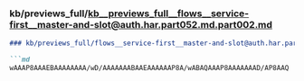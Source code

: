 ### kb/previews_full/kb__previews_full__flows__service-first__master-and-slot@auth.har.part052.md.part002.md

```md
### kb/previews_full/flows__service-first__master-and-slot@auth.har.part052.md (part 002)

```md
wAAAP8AAAEBAAAAAAAA/wD/AAAAAAABAAEAAAAAAP8A/wABAQAAAP8AAAAAAAD/AP8AAQ
```

```

```
